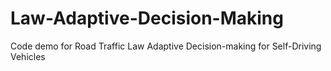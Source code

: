 # Law-Adaptive-Decision-Making
Code demo for Road Traffic Law Adaptive Decision-making for Self-Driving Vehicles
